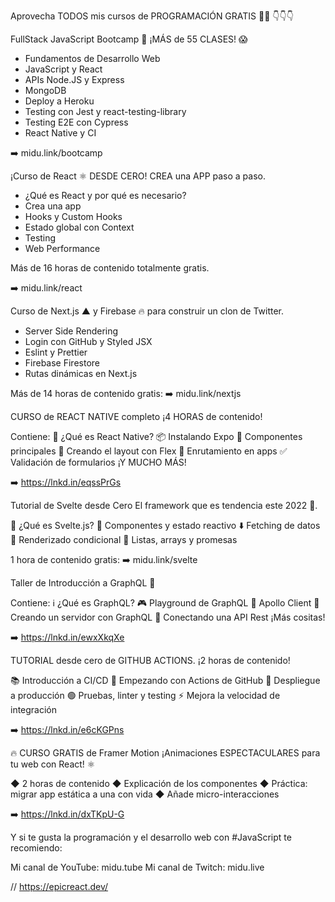 Aprovecha TODOS mis cursos de PROGRAMACIÓN GRATIS 🧑‍💻
👇👇👇

FullStack JavaScript Bootcamp 🚀
¡MÁS de 55 CLASES! 😱

- Fundamentos de Desarrollo Web
- JavaScript y React
- APIs Node.JS y Express
- MongoDB
- Deploy a Heroku
- Testing con Jest y react-testing-library
- Testing E2E con Cypress
- React Native y CI

➡️ midu.link/bootcamp

¡Curso de React ⚛️ DESDE CERO!
CREA una APP paso a paso.

- ¿Qué es React y por qué es necesario?
- Crea una app
- Hooks y Custom Hooks
- Estado global con Context
- Testing
- Web Performance

Más de 16 horas de contenido totalmente gratis.

➡️ midu.link/react

Curso de Next.js ▲ y Firebase 🔥 para construir un clon de Twitter.

- Server Side Rendering
- Login con GitHub y Styled JSX
- Eslint y Prettier
- Firebase Firestore
- Rutas dinámicas en Next.js

Más de 14 horas de contenido gratis:
➡️ midu.link/nextjs

CURSO de REACT NATIVE completo
¡4 HORAS de contenido!

Contiene:
📱 ¿Qué es React Native?
📦 Instalando Expo
🧩 Componentes principales
🎨 Creando el layout con Flex
🔀 Enrutamiento en apps
✅ Validación de formularios
¡Y MUCHO MÁS!

➡️ https://lnkd.in/eqssPrGs

Tutorial de Svelte desde Cero
El framework que es tendencia este 2022 🧡.

🧡 ¿Qué es Svelte.js?
🔄 Componentes y estado reactivo
⬇️ Fetching de datos
🤔 Renderizado condicional
🤝 Listas, arrays y promesas

1 hora de contenido gratis:
➡️ midu.link/svelte

Taller de Introducción a GraphQL 📡

Contiene:
ℹ️ ¿Qué es GraphQL?
🎮 Playground de GraphQL
🚀 Apollo Client
🏁 Creando un servidor con GraphQL
🔌 Conectando una API Rest
¡Más cositas!

➡️ https://lnkd.in/ewxXkqXe

TUTORIAL desde cero de GITHUB ACTIONS.
¡2 horas de contenido!

📚 Introducción a CI/CD
🏁 Empezando con Actions de GitHub
🚀 Despliegue a producción
🟢 Pruebas, linter y testing
⚡ Mejora la velocidad de integración

➡️ https://lnkd.in/e6cKGPns

🔥 CURSO GRATIS de Framer Motion
¡Animaciones ESPECTACULARES para tu web con React! ⚛️

◆ 2 horas de contenido
◆ Explicación de los componentes
◆ Práctica: migrar app estática a una con vida
◆ Añade micro-interacciones

➡️ https://lnkd.in/dxTKpU-G

Y si te gusta la programación y el desarrollo web con #JavaScript te recomiendo:

Mi canal de YouTube: midu.tube
Mi canal de Twitch: midu.live

//
https://epicreact.dev/
